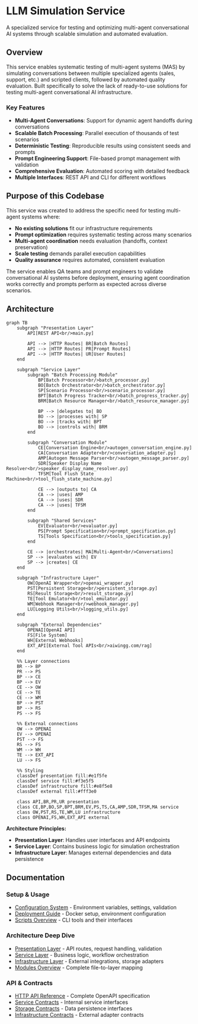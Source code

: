 # LLM Simulation Service

A specialized service for testing and optimizing multi-agent conversational AI systems through scalable simulation and automated evaluation.

## Overview

This service enables systematic testing of multi-agent systems (MAS) by simulating conversations between multiple specialized agents (sales, support, etc.) and scripted clients, followed by automated quality evaluation. Built specifically to solve the lack of ready-to-use solutions for testing multi-agent conversational AI infrastructure.

### Key Features

- **Multi-Agent Conversations**: Support for dynamic agent handoffs during conversations
- **Scalable Batch Processing**: Parallel execution of thousands of test scenarios  
- **Deterministic Testing**: Reproducible results using consistent seeds and prompts
- **Prompt Engineering Support**: File-based prompt management with validation
- **Comprehensive Evaluation**: Automated scoring with detailed feedback
- **Multiple Interfaces**: REST API and CLI for different workflows

## Purpose of this Codebase

This service was created to address the specific need for testing multi-agent systems where:

- **No existing solutions** fit our infrastructure requirements
- **Prompt optimization** requires systematic testing across many scenarios
- **Multi-agent coordination** needs evaluation (handoffs, context preservation)
- **Scale testing** demands parallel execution capabilities
- **Quality assurance** requires automated, consistent evaluation

The service enables QA teams and prompt engineers to validate conversational AI systems before deployment, ensuring agent coordination works correctly and prompts perform as expected across diverse scenarios.

## Architecture

```mermaid
graph TB
    subgraph "Presentation Layer"
        API[REST API<br/>main.py]
        
        API --> |HTTP Routes| BR[Batch Routes]
        API --> |HTTP Routes| PR[Prompt Routes] 
        API --> |HTTP Routes| UR[User Routes]
    end
    
    subgraph "Service Layer"
        subgraph "Batch Processing Module"
            BP[Batch Processor<br/>batch_processor.py]
            BO[Batch Orchestrator<br/>batch_orchestrator.py]
            SP[Scenario Processor<br/>scenario_processor.py]
            BPT[Batch Progress Tracker<br/>batch_progress_tracker.py]
            BRM[Batch Resource Manager<br/>batch_resource_manager.py]
            
            BP --> |delegates to| BO
            BO --> |processes with| SP
            BO --> |tracks with| BPT
            BO --> |controls with| BRM
        end
        
        subgraph "Conversation Module"
            CE[Conversation Engine<br/>autogen_conversation_engine.py]
            CA[Conversation Adapter<br/>conversation_adapter.py]
            AMP[Autogen Message Parser<br/>autogen_message_parser.py]
            SDR[Speaker Display Name Resolver<br/>speaker_display_name_resolver.py]
            TFSM[Tool Flush State Machine<br/>tool_flush_state_machine.py]
            
            CE --> |outputs to| CA
            CA --> |uses| AMP
            CA --> |uses| SDR
            CA --> |uses| TFSM
        end
        
        subgraph "Shared Services"
            EV[Evaluator<br/>evaluator.py]
            PS[Prompt Specification<br/>prompt_specification.py]
            TS[Tools Specification<br/>tools_specification.py]
        end
        
        CE --> |orchestrates| MA[Multi-Agent<br/>Conversations]
        SP --> |evaluates with| EV
        SP --> |creates| CE
    end
    
    subgraph "Infrastructure Layer"
        OW[OpenAI Wrapper<br/>openai_wrapper.py]
        PST[Persistent Storage<br/>persistent_storage.py]
        RS[Result Storage<br/>result_storage.py]
        TE[Tool Emulator<br/>tool_emulator.py]
        WM[Webhook Manager<br/>webhook_manager.py]
        LU[Logging Utils<br/>logging_utils.py]
    end
    
    subgraph "External Dependencies"
        OPENAI[OpenAI API]
        FS[File System]
        WH[External Webhooks]
        EXT_API[External Tool APIs<br/>aiwingg.com/rag]
    end
    
    %% Layer connections
    BR --> BP
    PR --> PS
    BP --> CE
    BP --> EV
    CE --> OW
    CE --> TE
    CE --> WM
    BP --> PST
    BP --> RS
    PS --> FS
    
    %% External connections
    OW --> OPENAI
    EV --> OPENAI
    PST --> FS
    RS --> FS
    WM --> WH
    TE --> EXT_API
    LU --> FS
    
    %% Styling
    classDef presentation fill:#e1f5fe
    classDef service fill:#f3e5f5  
    classDef infrastructure fill:#e8f5e8
    classDef external fill:#fff3e0
    
    class API,BR,PR,UR presentation
    class CE,BP,BO,SP,BPT,BRM,EV,PS,TS,CA,AMP,SDR,TFSM,MA service
    class OW,PST,RS,TE,WM,LU infrastructure
    class OPENAI,FS,WH,EXT_API external
```

**Architecture Principles:**
- **Presentation Layer**: Handles user interfaces and API endpoints
- **Service Layer**: Contains business logic for simulation orchestration
- **Infrastructure Layer**: Manages external dependencies and data persistence

## Documentation

### Setup & Usage
- [Configuration System](docs/configuration/config_system.md) - Environment variables, settings, validation
- [Deployment Guide](docs/deployment/deployment_guide.md) - Docker setup, environment configuration
- [Scripts Overview](docs/scripts_overview.md) - CLI tools and their interfaces

### Architecture Deep Dive
- [Presentation Layer](docs/layers/presentation_layer.md) - API routes, request handling, validation
- [Service Layer](docs/layers/service_layer.md) - Business logic, workflow orchestration
- [Infrastructure Layer](docs/layers/infrastructure_layer.md) - External integrations, storage adapters
- [Modules Overview](docs/modules_overview.md) - Complete file-to-layer mapping

### API & Contracts
- [HTTP API Reference](docs/contracts/http_api_openapi.yaml) - Complete OpenAPI specification
- [Service Contracts](docs/contracts/service_layer_contracts/) - Internal service interfaces
- [Storage Contracts](docs/contracts/storage_contracts/) - Data persistence interfaces
- [Infrastructure Contracts](docs/contracts/infra_util_contracts/) - External adapter contracts
